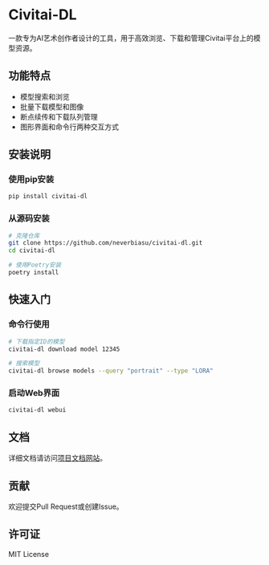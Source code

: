 # Civitai-DL

一款专为AI艺术创作者设计的工具，用于高效浏览、下载和管理Civitai平台上的模型资源。

## 功能特点

- 模型搜索和浏览
- 批量下载模型和图像
- 断点续传和下载队列管理
- 图形界面和命令行两种交互方式

## 安装说明

### 使用pip安装

```bash
pip install civitai-dl
```

### 从源码安装

```bash
# 克隆仓库
git clone https://github.com/neverbiasu/civitai-dl.git
cd civitai-dl

# 使用Poetry安装
poetry install
```

## 快速入门

### 命令行使用

```bash
# 下载指定ID的模型
civitai-dl download model 12345

# 搜索模型
civitai-dl browse models --query "portrait" --type "LORA"
```

### 启动Web界面

```bash
civitai-dl webui
```

## 文档

详细文档请访问[项目文档网站](https://github.com/neverbiasu/civitai-dl)。

## 贡献

欢迎提交Pull Request或创建Issue。

## 许可证

MIT License
